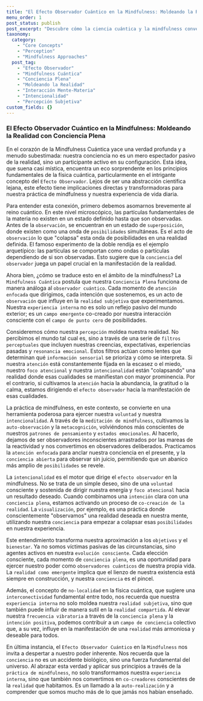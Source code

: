 ```yaml
---
title: "El Efecto Observador Cuántico en la Mindfulness: Moldeando la Realidad con Conciencia Plena"
menu_order: 1
post_status: publish
post_excerpt: "Descubre cómo la ciencia cuántica y la mindfulness convergen en el fascinante concepto del Efecto Observador. Este artículo explora cómo nuestra conciencia no es un mero espectador, sino un participante activo en la configuración de nuestra realidad, ofreciendo una nueva perspectiva sobre el poder de la atención plena y la intención en nuestra vida diaria."
taxonomy:
  category:
    - "Core Concepts"
    - "Perception"
    - "Mindfulness Approaches"
  post_tag:
    - "Efecto Observador"
    - "Mindfulness Cuántica"
    - "Conciencia Plena"
    - "Moldeando la Realidad"
    - "Interacción Mente-Materia"
    - "Intencionalidad"
    - "Percepción Subjetiva"
custom_fields: {}
---
```


### El Efecto Observador Cuántico en la Mindfulness: Moldeando la Realidad con Conciencia Plena

En el corazón de la Mindfulness Cuántica yace una verdad profunda y a menudo subestimada: nuestra conciencia no es un mero espectador pasivo de la realidad, sino un participante activo en su configuración. Esta idea, que suena casi mística, encuentra un eco sorprendente en los principios fundamentales de la física cuántica, particularmente en el intrigante concepto del `Efecto Observador`. Lejos de ser una abstracción científica lejana, este efecto tiene implicaciones directas y transformadoras para nuestra práctica de mindfulness y nuestra experiencia de vida diaria.

Para entender esta conexión, primero debemos asomarnos brevemente al reino cuántico. En este nivel microscópico, las partículas fundamentales de la materia no existen en un estado definido hasta que son observadas. Antes de la `observación`, se encuentran en un estado de `superposición`, donde existen como una onda de `posibilidades` simultáneas. Es el acto de `observación` lo que "colapsa" esta onda de posibilidades en una realidad definida. El famoso experimento de la doble rendija es el ejemplo arquetípico: las partículas se comportan como ondas o partículas dependiendo de si son observadas. Esto sugiere que la `conciencia` del `observador` juega un papel crucial en la manifestación de la realidad.

Ahora bien, ¿cómo se traduce esto en el ámbito de la mindfulness? La `Mindfulness Cuántica` postula que nuestra `Conciencia Plena` funciona de manera análoga al `observador cuántico`. Cada momento de `atención enfocada` que dirigimos, cada intención que sostenemos, es un acto de `observación` que influye en la `realidad subjetiva` que experimentamos. Nuestra `experiencia interna` no es solo un reflejo pasivo del mundo exterior; es un `campo emergente` co-creado por nuestra interacción consciente con el `campo de punto cero` de posibilidades.

Consideremos cómo nuestra `percepción` moldea nuestra realidad. No percibimos el mundo tal cual es, sino a través de una serie de `filtros perceptuales` que incluyen nuestras creencias, expectativas, experiencias pasadas y `resonancia emocional`. Estos filtros actúan como lentes que determinan qué `información sensorial` se prioriza y cómo se interpreta. Si nuestra `atención` está constantemente fijada en la escasez o el miedo, nuestro `foco atencional` y nuestra `intencionalidad` están "colapsando" una realidad donde esas cualidades se manifiestan con mayor prominencia. Por el contrario, si cultivamos la `atención` hacia la abundancia, la gratitud o la calma, estamos dirigiendo el `efecto observador` hacia la manifestación de esas cualidades.

La práctica de mindfulness, en este contexto, se convierte en una herramienta poderosa para ejercer nuestra `voluntad` y nuestra `intencionalidad`. A través de la `meditación de mindfulness`, cultivamos la `auto-observación` y la `metacognición`, volviéndonos más conscientes de nuestros `patrones de pensamiento` y `estados emocionales`. Al hacerlo, dejamos de ser observadores inconscientes arrastrados por las mareas de la reactividad y nos convertimos en observadores deliberados. Practicamos la `atención enfocada` para anclar nuestra conciencia en el presente, y la `conciencia abierta` para observar sin juicio, permitiendo que un abanico más amplio de `posibilidades` se revele.

La `intencionalidad` es el motor que dirige el `efecto observador` en la mindfulness. No se trata de un simple deseo, sino de una `voluntad` consciente y sostenida de dirigir nuestra energía y `foco atencional` hacia un resultado deseado. Cuando combinamos una `intención` clara con una `conciencia plena`, estamos activando un proceso de `co-creación de la realidad`. La `visualización`, por ejemplo, es una práctica donde conscientemente "observamos" una realidad deseada en nuestra mente, utilizando nuestra `conciencia` para empezar a colapsar esas `posibilidades` en nuestra experiencia.

Este entendimiento transforma nuestra aproximación a los `objetivos` y el `bienestar`. Ya no somos víctimas pasivas de las circunstancias, sino agentes activos en nuestra `evolución consciente`. Cada elección consciente, cada momento de `conciencia plena`, es una oportunidad para ejercer nuestro poder como `observadores cuánticos` de nuestra propia vida. La `realidad como emergente` implica que el lienzo de nuestra existencia está siempre en construcción, y nuestra `conciencia` es el pincel.

Además, el concepto de `no-localidad` en la física cuántica, que sugiere una `interconectividad` fundamental entre todo, nos recuerda que nuestra `experiencia interna` no solo moldea nuestra `realidad subjetiva`, sino que también puede influir de manera sutil en la `realidad compartida`. Al elevar nuestra `frecuencia vibratoria` a través de la `conciencia plena` y la `intención positiva`, podemos contribuir a un `campo de conciencia` colectivo que, a su vez, influye en la manifestación de una `realidad` más armoniosa y deseable para todos.

En última instancia, el `Efecto Observador Cuántico` en la `Mindfulness` nos invita a despertar a nuestro poder inherente. Nos recuerda que la `conciencia` no es un accidente biológico, sino una fuerza fundamental del universo. Al abrazar esta verdad y aplicar sus principios a través de la `práctica de mindfulness`, no solo transformamos nuestra `experiencia interna`, sino que también nos convertimos en `co-creadores` conscientes de la `realidad` que habitamos. Es un llamado a la `auto-realización` y a comprender que somos mucho más de lo que jamás nos habían enseñado.